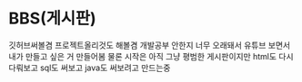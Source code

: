 # BBS(게시판)
깃허브써볼겸
프로젝트올리것도 해볼겸
개발공부 안한지 너무 오래돼서
유튜브 보면서 내가 만들고 싶은 거 만들어봄
물론 시작은 아직 그냥 평범한 게시판이지만
html도 다시 다뤄보고 sql도 써보고 java도 써보려고 만드는중
